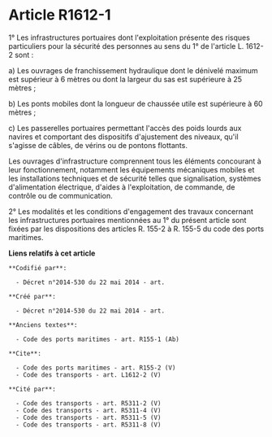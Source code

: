 # Article R1612-1

1° Les infrastructures portuaires dont l'exploitation présente des risques particuliers pour la sécurité des personnes au
sens du 1° de l'article L. 1612-2 sont : 

a) Les ouvrages de franchissement hydraulique dont le dénivelé maximum est supérieur à 6 mètres ou dont la largeur du sas est
supérieure à 25 mètres ; 

b) Les ponts mobiles dont la longueur de chaussée utile est supérieure à 60 mètres ; 

c) Les passerelles portuaires permettant l'accès des poids lourds aux navires et comportant des dispositifs d'ajustement des
niveaux, qu'il s'agisse de câbles, de vérins ou de pontons flottants. 

Les ouvrages d'infrastructure comprennent tous les éléments concourant à leur fonctionnement, notamment les équipements
mécaniques mobiles et les installations techniques et de sécurité telles que signalisation, systèmes d'alimentation
électrique, d'aides à l'exploitation, de commande, de contrôle ou de communication. 

2° Les modalités et les conditions d'engagement des travaux concernant les infrastructures portuaires mentionnées au 1° du
présent article sont fixées par les dispositions des articles R. 155-2 à R. 155-5 du code des ports maritimes.

**Liens relatifs à cet article**

	**Codifié par**:

	  - Décret n°2014-530 du 22 mai 2014 - art.

	**Créé par**:

	  - Décret n°2014-530 du 22 mai 2014 - art.

	**Anciens textes**:

	  - Code des ports maritimes - art. R155-1 (Ab)

	**Cite**:

	  - Code des ports maritimes - art. R155-2 (V)
	  - Code des transports - art. L1612-2 (V)

	**Cité par**:

	  - Code des transports - art. R5311-2 (V)
	  - Code des transports - art. R5311-4 (V)
	  - Code des transports - art. R5311-5 (V)
	  - Code des transports - art. R5311-8 (V)
